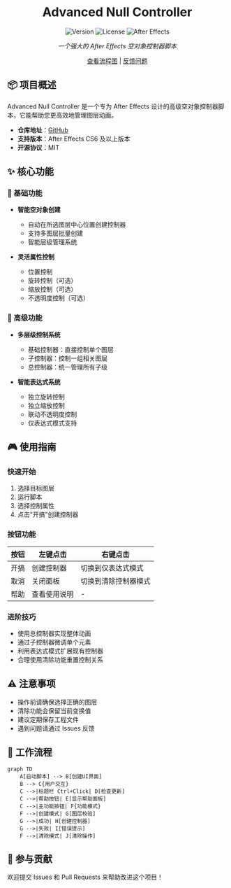 <div align="center">

# Advanced Null Controller

![Version](https://img.shields.io/badge/version-2024.03.21-blue.svg)
![License](https://img.shields.io/badge/license-MIT-green.svg)
![After Effects](https://img.shields.io/badge/After%20Effects-CS6%2B-9999FF)

*一个强大的 After Effects 空对象控制器脚本*

[查看流程图](assets/Advanced%20Null%20Controller.drawio.html) | [反馈问题](https://github.com/Tyc-github/Advanced-Null-Controller/issues)

</div>

## 📦 项目概述

Advanced Null Controller 是一个专为 After Effects 设计的高级空对象控制器脚本，它能帮助您更高效地管理图层动画。

- **仓库地址**：[GitHub](https://github.com/Tyc-github/Advanced-Null-Controller)
- **支持版本**：After Effects CS6 及以上版本
- **开源协议**：MIT

## ✨ 核心功能

### 🎯 基础功能
- **智能空对象创建**
  - 自动在所选图层中心位置创建控制器
  - 支持多图层批量创建
  - 智能层级管理系统

- **灵活属性控制**
  - 位置控制
  - 旋转控制（可选）
  - 缩放控制（可选）
  - 不透明度控制（可选）

### 🌟 高级功能
- **多层级控制系统**
  - 基础控制器：直接控制单个图层
  - 子控制器：控制一组相关图层
  - 总控制器：统一管理所有子级

- **智能表达式系统**
  - 独立旋转控制
  - 独立缩放控制
  - 联动不透明度控制
  - 仅表达式模式支持

## 🎮 使用指南

### 快速开始
1. 选择目标图层
2. 运行脚本
3. 选择控制属性
4. 点击"开搞"创建控制器

### 按钮功能
| 按钮 | 左键点击 | 右键点击 |
|------|----------|----------|
| 开搞 | 创建控制器 | 切换到仅表达式模式 |
| 取消 | 关闭面板 | 切换到清除控制器模式 |
| 帮助 | 查看使用说明 | - |

### 进阶技巧
- 使用总控制器实现整体动画
- 通过子控制器微调单个元素
- 利用表达式模式扩展现有控制器
- 合理使用清除功能重置控制关系

## ⚠️ 注意事项

- 操作前请确保选择正确的图层
- 清除功能会保留当前变换值
- 建议定期保存工程文件
- 遇到问题请通过 Issues 反馈

## 🔄 工作流程

```mermaid
graph TD
    A[启动脚本] --> B[创建UI界面]
    B --> C{用户交互}
    C -->|标题栏 Ctrl+Click| D[检查更新]
    C -->|帮助按钮| E[显示帮助面板]
    C -->|主功能按钮| F{功能模式}
    F -->|创建模式| G[图层校验]
    G -->|成功| H[创建控制器]
    G -->|失败| I[错误提示]
    F -->|清除模式| J[清除操作]
```

## 🤝 参与贡献

欢迎提交 Issues 和 Pull Requests 来帮助改进这个项目！
